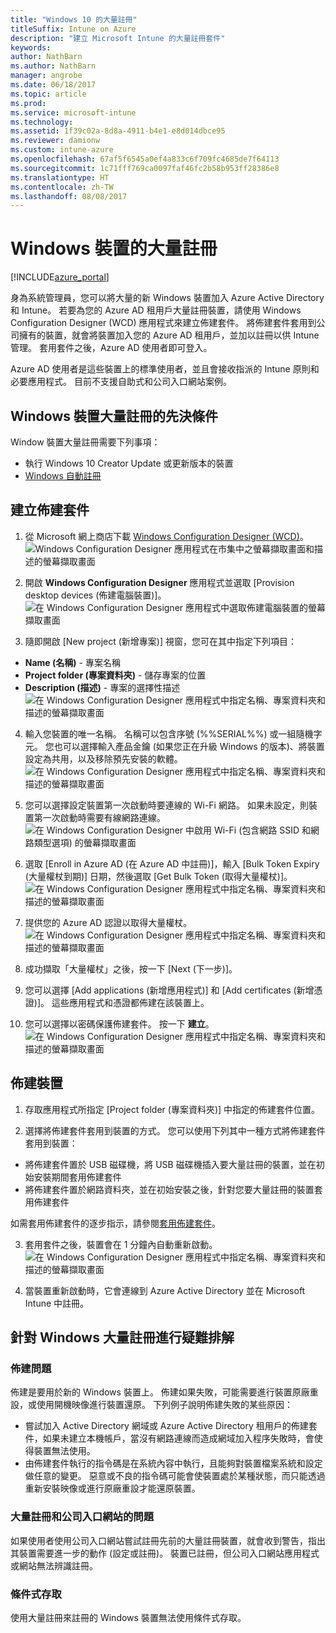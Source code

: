 ```yaml
---
title: "Windows 10 的大量註冊"
titleSuffix: Intune on Azure
description: "建立 Microsoft Intune 的大量註冊套件"
keywords: 
author: NathBarn
ms.author: NathBarn
manager: angrobe
ms.date: 06/18/2017
ms.topic: article
ms.prod: 
ms.service: microsoft-intune
ms.technology: 
ms.assetid: 1f39c02a-8d8a-4911-b4e1-e8d014dbce95
ms.reviewer: damionw
ms.custom: intune-azure
ms.openlocfilehash: 67af5f6545a0ef4a833c6f709fc4685de7f64113
ms.sourcegitcommit: 1c71fff769ca0097faf46fc2b58b953ff28386e8
ms.translationtype: HT
ms.contentlocale: zh-TW
ms.lasthandoff: 08/08/2017
---
```

# <a name="bulk-enrollment-for-windows-devices"></a>Windows 裝置的大量註冊

[!INCLUDE[azure_portal](./includes/azure_portal.md)]

身為系統管理員，您可以將大量的新 Windows 裝置加入 Azure Active Directory 和 Intune。 若要為您的 Azure AD 租用戶大量註冊裝置，請使用 Windows Configuration Designer (WCD) 應用程式來建立佈建套件。 將佈建套件套用到公司擁有的裝置，就會將裝置加入您的 Azure AD 租用戶，並加以註冊以供 Intune 管理。 套用套件之後，Azure AD 使用者即可登入。

Azure AD 使用者是這些裝置上的標準使用者，並且會接收指派的 Intune 原則和必要應用程式。 目前不支援自助式和公司入口網站案例。

## <a name="prerequisites-for-windows-devices-bulk-enrollment"></a>Windows 裝置大量註冊的先決條件

Window 裝置大量註冊需要下列事項：

- 執行 Windows 10 Creator Update 或更新版本的裝置
- [Windows 自動註冊](https://docs.microsoft.com/intune-classic/deploy-use/set-up-windows-device-management-with-microsoft-intune#enable-windows-10-automatic-enrollment)

## <a name="create-a-provisioning-package"></a>建立佈建套件

1. 從 Microsoft 網上商店下載 [Windows Configuration Designer (WCD)](https://www.microsoft.com/store/apps/9nblggh4tx22)。
![Windows Configuration Designer 應用程式在市集中之螢幕擷取畫面和描述的螢幕擷取畫面](media/bulk-enroll-store.png)

2. 開啟 **Windows Configuration Designer** 應用程式並選取 [Provision desktop devices (佈建電腦裝置)]。
![在 Windows Configuration Designer 應用程式中選取佈建電腦裝置的螢幕擷取畫面](media/bulk-enroll-select.png)

3. 隨即開啟 [New project (新增專案)] 視窗，您可在其中指定下列項目：
  - **Name (名稱)** - 專案名稱
  - **Project folder (專案資料夾)** - 儲存專案的位置
  - **Description (描述)** - 專案的選擇性描述 ![在 Windows Configuration Designer 應用程式中指定名稱、專案資料夾和描述的螢幕擷取畫面](media/bulk-enroll-name.png)

4.  輸入您裝置的唯一名稱。 名稱可以包含序號 (%%SERIAL%%) 或一組隨機字元。 您也可以選擇輸入產品金鑰 (如果您正在升級 Windows 的版本)、將裝置設定為共用，以及移除預先安裝的軟體。
![在 Windows Configuration Designer 應用程式中指定名稱、專案資料夾和描述的螢幕擷取畫面](media/bulk-enroll-device.png)

5.  您可以選擇設定裝置第一次啟動時要連線的 Wi-Fi 網路。  如果未設定，則裝置第一次啟動時需要有線網路連線。
![在 Windows Configuration Designer 中啟用 Wi-Fi (包含網路 SSID 和網路類型選項) 的螢幕擷取畫面](media/bulk-enroll-network.png)

6.  選取 [Enroll in Azure AD (在 Azure AD 中註冊)]，輸入 [Bulk Token Expiry (大量權杖到期)] 日期，然後選取 [Get Bulk Token (取得大量權杖)]。
![在 Windows Configuration Designer 應用程式中指定名稱、專案資料夾和描述的螢幕擷取畫面](media/bulk-enroll-account.png)

7. 提供您的 Azure AD 認證以取得大量權杖。
![在 Windows Configuration Designer 應用程式中指定名稱、專案資料夾和描述的螢幕擷取畫面](media/bulk-enroll-cred.png)

8.  成功擷取「大量權杖」之後，按一下 [Next (下一步)]。

9. 您可以選擇 [Add applications (新增應用程式)] 和 [Add certificates (新增憑證)]。 這些應用程式和憑證都佈建在該裝置上。

10. 您可以選擇以密碼保護佈建套件。  按一下 **建立**。
![在 Windows Configuration Designer 應用程式中指定名稱、專案資料夾和描述的螢幕擷取畫面](media/bulk-enroll-create.png)

## <a name="provision-devices"></a>佈建裝置

1. 存取應用程式所指定 [Project folder (專案資料夾)] 中指定的佈建套件位置。

2. 選擇將佈建套件套用到裝置的方式。  您可以使用下列其中一種方式將佈建套件套用到裝置：
 - 將佈建套件置於 USB 磁碟機，將 USB 磁碟機插入要大量註冊的裝置，並在初始安裝期間套用佈建套件
 - 將佈建套件置於網路資料夾，並在初始安裝之後，針對您要大量註冊的裝置套用佈建套件

 如需套用佈建套件的逐步指示，請參閱[套用佈建套件](https://technet.microsoft.com/itpro/windows/configure/provisioning-apply-package)。

3. 套用套件之後，裝置會在 1 分鐘內自動重新啟動。
 ![在 Windows Configuration Designer 應用程式中指定名稱、專案資料夾和描述的螢幕擷取畫面](media/bulk-enroll-add.png)

4. 當裝置重新啟動時，它會連線到 Azure Active Directory 並在 Microsoft Intune 中註冊。

## <a name="troubleshooting-windows-bulk-enrollment"></a>針對 Windows 大量註冊進行疑難排解

### <a name="provisioning-issues"></a>佈建問題
佈建是要用於新的 Windows 裝置上。 佈建如果失敗，可能需要進行裝置原廠重設，或使用開機映像進行裝置還原。 下列例子說明佈建失敗的某些原因：

- 嘗試加入 Active Directory 網域或 Azure Active Directory 租用戶的佈建套件，如果未建立本機帳戶，當沒有網路連線而造成網域加入程序失敗時，會使得裝置無法使用。
- 由佈建套件執行的指令碼是在系統內容中執行，且能夠對裝置檔案系統和設定做任意的變更。 惡意或不良的指令碼可能會使裝置處於某種狀態，而只能透過重新安裝映像或進行原廠重設才能還原裝置。

### <a name="problems-with-bulk-enrollment-and-company-portal"></a>大量註冊和公司入口網站的問題
如果使用者使用公司入口網站嘗試註冊先前的大量註冊裝置，就會收到警告，指出其裝置需要進一步的動作 (設定或註冊)。 裝置已註冊，但公司入口網站應用程式或網站無法辨識註冊。

### <a name="conditional-access"></a>條件式存取
使用大量註冊來註冊的 Windows 裝置無法使用條件式存取。
